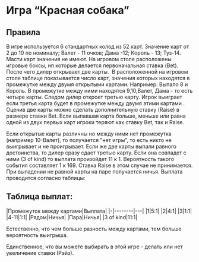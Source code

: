 # Игра “Красная собака”
## Правила
В игре используется 6 стандартных колод из 52 карт. Значение карт от 2 до 10 по номиналу; Валет - 11 очков; Дама -12; Король - 13; Туз-14. Масти карт значения не имеют. На игровом столе расположены игровые боксы, нп которые делается первоначальная ставка (Bet). После чего дилер открывает две карты.  В расположенной на игровом столе таблице показывается число карт, значения которых находятся в промежутке между двумя открытыми картами. Например: Выпало 8 и Король. В промежутке между ними находятся 9,10,Валет, Дама - то есть четыре карты. Следом дилер откроет третью карту. Игрок выиграет если третья карта будет в промежутке между двумя этими картами . Оценив две карты можно сделать дополнительную ставку (Raise) в размере ставки Bet. Если выпавшая карта больше, меньше или равна одной из двух первых карт игроки теряют как ставку Bet, так и Raise.

Если открытые карты различны но между ними нет промежутка (например 10-Валет), то получается "нет игры", то есть никто не выигрывает и не проигрывает. Если же две карты выпали равного достоинства, то дилер сразу сдает третью карту. Если она совпадет с ними (3 of kind) то выплата произойдет 11 к 1. Вероятность такого события составляет 1 к 169. Ставка Raise в этом случае не принимается. При выпадении не равной карты на паре получается ничья. Выплата проводится согласно таблицы:

## Таблица выплат:

|Промежуток между картами|Выплата|
|-|--------|---|
|1|5:1|
|2|4:1|
|3|1:1|
|4-11|1:1|
|Рядом|Ничья|
|Пара|Ничья|
|3 of kind|11:1|

Естественно, что чем больше разность между картами, тем больше вероятность выигрыша.

Единственное, что вы можете выбирать в этой игре - делать или нет увеличение ставки (Рэйз). 
